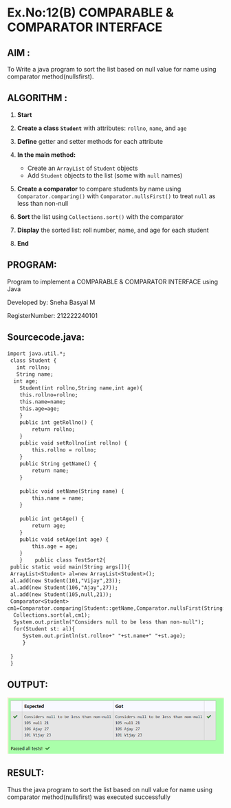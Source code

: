 # Ex.No:12(B)   COMPARABLE & COMPARATOR INTERFACE
## AIM :
To Write a java program to sort the list based on null value for name using comparator method(nullsfirst).

## ALGORITHM :

1. **Start**
2. **Create a class `Student`** with attributes: `rollno`, `name`, and `age`
3. **Define** getter and setter methods for each attribute
4. **In the main method:**

   * Create an `ArrayList` of `Student` objects
   * Add `Student` objects to the list (some with `null` names)
5. **Create a comparator** to compare students by name using `Comparator.comparing()` with `Comparator.nullsFirst()` to treat `null` as less than non-null
6. **Sort** the list using `Collections.sort()` with the comparator
7. **Display** the sorted list: roll number, name, and age for each student
8. **End**

## PROGRAM:

Program to implement a COMPARABLE & COMPARATOR INTERFACE using Java

Developed by: Sneha Basyal M

RegisterNumber: 212222240101 



## Sourcecode.java:
```
import java.util.*;    
 class Student {    
   int rollno;    
   String name;    
  int age;    
    Student(int rollno,String name,int age){    
    this.rollno=rollno;    
    this.name=name;    
    this.age=age;    
    }  
    public int getRollno() {  
        return rollno;  
    }  
    public void setRollno(int rollno) {  
        this.rollno = rollno;  
    }  
    public String getName() {  
        return name;  
    }  
  
    public void setName(String name) {  
        this.name = name;  
    }  
  
    public int getAge() {  
        return age;  
    }  
    public void setAge(int age) {  
        this.age = age;  
    }  
    }    public class TestSort2{    
 public static void main(String args[]){    
 ArrayList<Student> al=new ArrayList<Student>();    
 al.add(new Student(101,"Vijay",23));    
 al.add(new Student(106,"Ajay",27));    
 al.add(new Student(105,null,21));    
 Comparator<Student> cm1=Comparator.comparing(Student::getName,Comparator.nullsFirst(String::compareTo));  
  Collections.sort(al,cm1);  
  System.out.println("Considers null to be less than non-null");  
  for(Student st: al){  
     System.out.println(st.rollno+" "+st.name+" "+st.age);  
     }  
  
 }    
 }     
```



## OUTPUT:
![image](https://github.com/SnehaBasyal/19AI307_JAVA/blob/319c3e19d0e6311a2bcd9fc7a4c64a2dad7013db/Module-12/DAY-2/Screenshot%202025-05-24%20095707.png)


## RESULT:
Thus the java program to sort the list based on null value for name using comparator method(nullsfirst) was executed successfully




